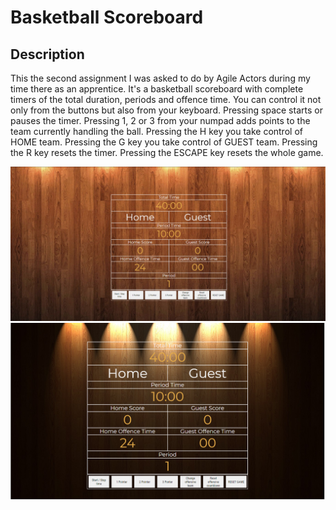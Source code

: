 # Basketball Scoreboard

## Description

This the second assignment I was asked to do by Agile Actors during my time there as an apprentice.
It's a basketball scoreboard with complete timers of the total duration, periods and offence time.
You can control it not only from the buttons but also from your keyboard.
Pressing space starts or pauses the timer.
Pressing 1, 2 or 3 from your numpad adds points to the team currently handling the ball.
Pressing the H key you take control of HOME team.
Pressing the G key you take control of GUEST team.
Pressing the R key resets the timer.
Pressing the ESCAPE key resets the whole game.

![screenshot1](https://github.com/SergiSampai/basketball-scoreboard/blob/master/screenshot/1.PNG)
![screenshot2](https://github.com/SergiSampai/basketball-scoreboard/blob/master/screenshot/2.PNG)
